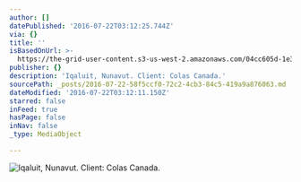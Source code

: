 ```yaml
---
author: []
datePublished: '2016-07-22T03:12:25.744Z'
via: {}
title: ''
isBasedOnUrl: >-
  https://the-grid-user-content.s3-us-west-2.amazonaws.com/04cc605d-1e38-444e-9c8f-6eb28621d22a.jpg
publisher: {}
description: 'Iqaluit, Nunavut. Client: Colas Canada.'
sourcePath: _posts/2016-07-22-58f5ccf0-72c2-4cb3-84c5-419a9a876063.md
dateModified: '2016-07-22T03:12:11.150Z'
starred: false
inFeed: true
hasPage: false
inNav: false
_type: MediaObject

---
```

![Iqaluit, Nunavut. Client: Colas Canada.](https://s3-us-west-2.amazonaws.com/the-grid-img/p/be438a92ed5cf64dd4cab74c82e1138e98b6070e.jpg)